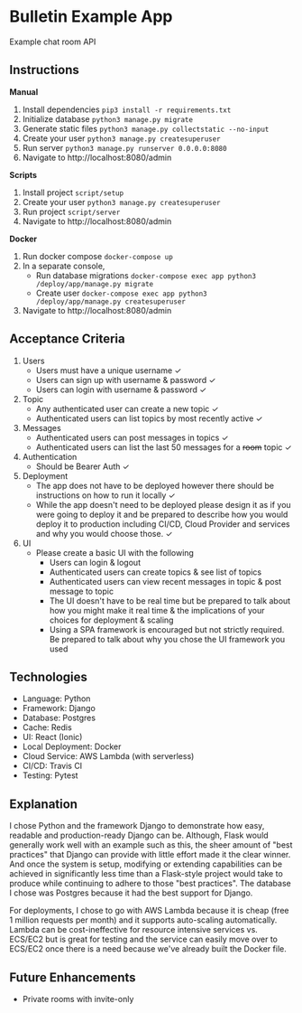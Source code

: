 Bulletin Example App
====================

Example chat room API


Instructions
------------

**Manual**

1. Install dependencies `pip3 install -r requirements.txt`
2. Initialize database `python3 manage.py migrate`
3. Generate static files `python3 manage.py collectstatic --no-input`
4. Create your user `python3 manage.py createsuperuser`
5. Run server `python3 manage.py runserver 0.0.0.0:8080`
6. Navigate to http://localhost:8080/admin

**Scripts**

1. Install project `script/setup`
2. Create your user `python3 manage.py createsuperuser`
3. Run project `script/server`
4. Navigate to http://localhost:8080/admin

**Docker**

1. Run docker compose `docker-compose up`
2. In a separate console,
    - Run database migrations `docker-compose exec app python3 /deploy/app/manage.py migrate`
    - Create user `docker-compose exec app python3 /deploy/app/manage.py createsuperuser`
3. Navigate to http://localhost:8080/admin


Acceptance Criteria
-------------------

1. Users
    * Users must have a unique username ✓
    * Users can sign up with username & password ✓
    * Users can login with username & password ✓
2. Topic
    * Any authenticated user can create a new topic ✓
    * Authenticated users can list topics by most recently active ✓
3. Messages
    * Authenticated users can post messages in topics ✓
    * Authenticated users can list the last 50 messages for a ~~room~~ topic ✓
4. Authentication
    * Should be Bearer Auth ✓
5. Deployment
    * The app does not have to be deployed however there should be instructions on how to run it locally ✓
    * While the app doesn't need to be deployed please design it as if you were going to deploy it and be prepared to describe how you would deploy it to production including CI/CD, Cloud Provider and services and why you would choose those. ✓
6. UI
    * Please create a basic UI with the following
        * Users can login & logout
        * Authenticated users can create topics & see list of topics
        * Authenticated users can view recent messages in topic & post message to topic
        * The UI doesn't have to be real time but be prepared to talk about how you might make it real time & the implications of your choices for deployment & scaling
        * Using a SPA framework is encouraged but not strictly required. Be prepared to talk about why you chose the UI framework you used
        
        
Technologies
------------

- Language: Python
- Framework: Django
- Database: Postgres
- Cache: Redis
- UI: React (Ionic)
- Local Deployment: Docker
- Cloud Service: AWS Lambda (with serverless)
- CI/CD: Travis CI
- Testing: Pytest


Explanation
-----------

I chose Python and the framework Django to demonstrate how easy, readable and production-ready Django can be. Although,
Flask would generally work well with an example such as this, the sheer amount of "best practices" that Django can
provide with little effort made it the clear winner. And once the system is setup, modifying or extending capabilities
can be achieved in significantly less time than a Flask-style project would take to produce while continuing to adhere
to those "best practices". The database I chose was Postgres because it had the best support for Django.

For deployments, I chose to go with AWS Lambda because it is cheap (free 1 million requests per month) and it supports
auto-scaling automatically. Lambda can be cost-ineffective for resource intensive services vs. ECS/EC2 but is great
for testing and the service can easily move over to ECS/EC2 once there is a need because we've already built the 
Docker file.

Future Enhancements
-------------------

- Private rooms with invite-only